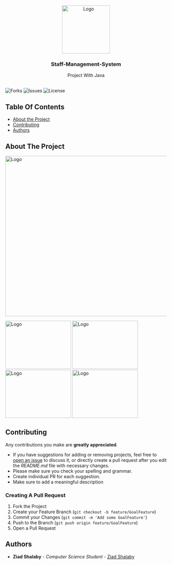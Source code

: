 <br/>
<p align="center">
  <a href="https://github.com/ZeadShalaby/Staff-Management-System">
    <img src="https://i.imgur.com/LrPHedV.png" alt="Logo" width="150" height="150">
  </a>
  

<h3 align="center">Staff-Management-System</h3>

  <p align="center">
    Project With Java
    <br/>
    <br/>
  </p>


![Forks](https://img.shields.io/github/forks/ZeadShalaby/Staff-Management-System?style=social) ![Issues](https://img.shields.io/github/issues/ZeadShalaby/Staff-Management-System) ![License](https://img.shields.io/github/license/ZeadShalaby/Staff-Management-System)

## Table Of Contents

* [About the Project](#about-the-project)
* [Contributing](#contributing)
* [Authors](#authors)

## About The Project


 <img src="https://i.imgur.com/KmyU5zz.png" alt="Logo" width="900" height="500">
 <br/>
<p >
 <img src="https://i.imgur.com/z96h1vb.png" alt="Logo" width="205" height="150">
 <img src="https://i.imgur.com/6Xxnqhv.png" alt="Logo" width="205" height="150">
 <img src="https://i.imgur.com/JE3vHEI.png" alt="Logo" width="205" height="150">
 <img src="https://i.imgur.com/UKpjKbc.png" alt="Logo" width="205" height="150">
</p>



## Contributing

Any contributions you make are **greatly appreciated**.

* If you have suggestions for adding or removing projects, feel free
  to [open an issue](https://github.com/ZeadShalaby/Staff-Management-System/issues/new) to discuss it, or directly
  create a pull request after you edit the *README.md* file with necessary changes.
* Please make sure you check your spelling and grammar.
* Create individual PR for each suggestion.
* Make sure to add a meaningful description

### Creating A Pull Request

1. Fork the Project
2. Create your Feature Branch (`git checkout -b feature/GoalFeature`)
3. Commit your Changes (`git commit -m 'Add some GoalFeature'`)
4. Push to the Branch (`git push origin feature/GoalFeature`)
5. Open a Pull Request

## Authors

* **Ziad Shalaby** - *Computer Science Student* - [Ziad Shalaby](https://github.com/ZeadShalaby)
